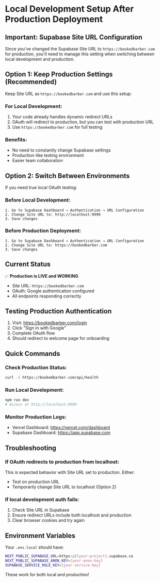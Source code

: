 # Local Development Setup After Production Deployment

## Important: Supabase Site URL Configuration

Since you've changed the Supabase Site URL to `https://bookedbarber.com` for production, you'll need to manage this setting when switching between local development and production.

## Option 1: Keep Production Settings (Recommended)

Keep Site URL as `https://bookedbarber.com` and use this setup:

### For Local Development:
1. Your code already handles dynamic redirect URLs
2. OAuth will redirect to production, but you can test with production URL
3. Use `https://bookedbarber.com` for full testing

### Benefits:
- No need to constantly change Supabase settings
- Production-like testing environment
- Easier team collaboration

## Option 2: Switch Between Environments

If you need true local OAuth testing:

### Before Local Development:
```
1. Go to Supabase Dashboard → Authentication → URL Configuration
2. Change Site URL to: http://localhost:9999
3. Save changes
```

### Before Production Deployment:
```
1. Go to Supabase Dashboard → Authentication → URL Configuration  
2. Change Site URL to: https://bookedbarber.com
3. Save changes
```

## Current Status

✅ **Production is LIVE and WORKING**
- Site URL: `https://bookedbarber.com`
- OAuth: Google authentication configured
- All endpoints responding correctly

## Testing Production Authentication

1. Visit: https://bookedbarber.com/login
2. Click "Sign in with Google"
3. Complete OAuth flow
4. Should redirect to welcome page for onboarding

## Quick Commands

### Check Production Status:
```bash
curl -I https://bookedbarber.com/api/health
```

### Run Local Development:
```bash
npm run dev
# Access at http://localhost:9999
```

### Monitor Production Logs:
- Vercel Dashboard: https://vercel.com/dashboard
- Supabase Dashboard: https://app.supabase.com

## Troubleshooting

### If OAuth redirects to production from localhost:
This is expected behavior with Site URL set to production. Either:
- Test on production URL
- Temporarily change Site URL to localhost (Option 2)

### If local development auth fails:
1. Check Site URL in Supabase
2. Ensure redirect URLs include both localhost and production
3. Clear browser cookies and try again

## Environment Variables

Your `.env.local` should have:
```bash
NEXT_PUBLIC_SUPABASE_URL=https://[your-project].supabase.co
NEXT_PUBLIC_SUPABASE_ANON_KEY=[your-anon-key]
SUPABASE_SERVICE_ROLE_KEY=[your-service-key]
```

These work for both local and production!